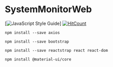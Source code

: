 # SystemMonitorWeb

[![JavaScript Style Guide](https://img.shields.io/badge/code_style-standard-brightgreen.svg)]  [![HitCount](http://hits.dwyl.com/winterlood/repo/SystemMonitorWeb.svg)](http://hits.dwyl.com/winterlood/repo/SystemMonitorWeb)



~~~
npm install --save axios
~~~

~~~
npm install --save bootstrap

npm install --save reactstrap react react-dom
~~~

~~~
npm install @material-ui/core
~~~
